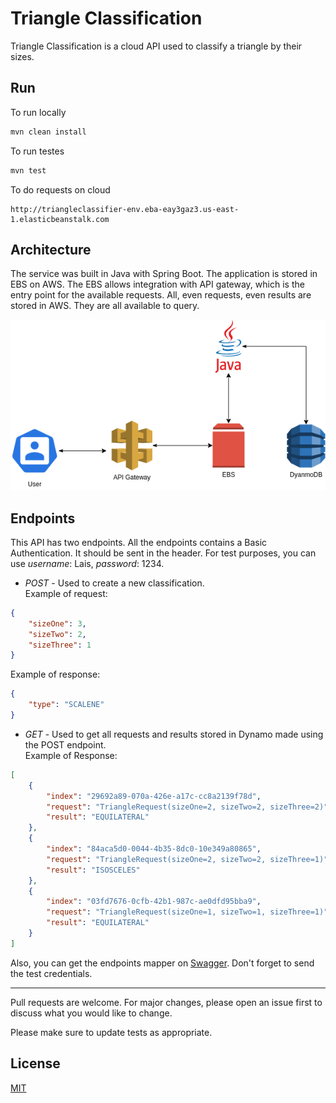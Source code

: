 # Triangle Classification

Triangle Classification is a cloud API used to classify a triangle by their sizes.

## Run

To run locally
```bash
mvn clean install
```
To run testes
```bash
mvn test
```
To do requests on cloud
```link
http://triangleclassifier-env.eba-eay3gaz3.us-east-1.elasticbeanstalk.com
```

## Architecture
The service was built in Java with Spring Boot. The application is stored in EBS on AWS. The EBS allows integration with API gateway, which is the entry point for the available requests. All, even requests, even results are stored in AWS. They are all available to query.

![alt text](arch.png)


## Endpoints
This API has two endpoints. All the endpoints contains a Basic Authentication. It should be sent in the header. For test purposes, you can use _username_: Lais, *password*: 1234.

- *POST* - Used to create a new classification.\
  Example of request:
```json
{
    "sizeOne": 3,
    "sizeTwo": 2,
    "sizeThree": 1
}
```
Example of response:
```json
{
    "type": "SCALENE"
}
```
- *GET* - Used to get all requests and results stored in Dynamo made using the POST endpoint.\
  Example of Response:
```json
[
    {
        "index": "29692a89-070a-426e-a17c-cc8a2139f78d",
        "request": "TriangleRequest(sizeOne=2, sizeTwo=2, sizeThree=2)",
        "result": "EQUILATERAL"
    },
    {
        "index": "84aca5d0-0044-4b35-8dc0-10e349a80865",
        "request": "TriangleRequest(sizeOne=2, sizeTwo=2, sizeThree=1)",
        "result": "ISOSCELES"
    },
    {
        "index": "03fd7676-0cfb-42b1-987c-ae0dfd95bba9",
        "request": "TriangleRequest(sizeOne=1, sizeTwo=1, sizeThree=1)",
        "result": "EQUILATERAL"
    }
]
```
Also, you can get the endpoints mapper on [Swagger](http://triangleclassifier-env.eba-eay3gaz3.us-east-1.elasticbeanstalk.com/swagger-ui.html). Don't forget to send the test credentials.

---

Pull requests are welcome. For major changes, please open an issue first to discuss what you would like to change.

Please make sure to update tests as appropriate.

## License
[MIT](https://choosealicense.com/licenses/mit/)